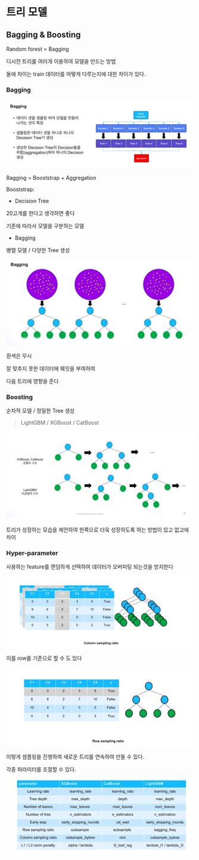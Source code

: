 # 트리 모델

## Bagging & Boosting

Random forest = Bagging

디시전 트리를 여러개 이용하여 모델을 만드는 방법

둘에 차이는 train 데이터를 어떻게 다루는지에 대한 차이가 있다.

### Bagging


![](image-31.png)

Bagging = Booststrap + Aggregation

Booststrap:

- Decision Tree

20고개를 한다고 생각하면 좋다

기준에 따라서 모델을 구분하는 모델

- Bagging

병렬 모델 / 다양한 Tree 생성

![alt text](image-32.png)

흰색은 무시

잘 맞추지 못한 데이터에 웨잇을 부여하여

다음 트리에 영향을 준다

### Boosting

순차적 모델 / 정밀한 Tree 생성

> LightGBM / XGBoost / CatBoost

![alt text](image-33.png)

트리가 성장하는 모습을 제안하여 한쪽으로 더욱 성장하도록 하는 방법이 있고 없고에 차이

### Hyper-parameter

사용하는 feature를 랜덤하게 선택하여 데이터가 오버피팅 되는것을 방지한다

![alt text](image-34.png)

이를 row를 기준으로 할 수 도 있다

![alt text](image-35.png)

이렇게 셈플링을 진행하여 새로운 트리를 연속하여 만들 수 있다.

각종 파라미터를 조절할 수 있다.

![alt text](image-36.png)


